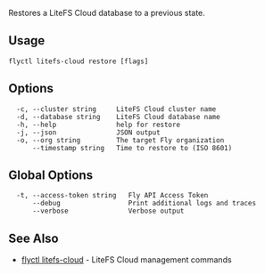 Restores a LiteFS Cloud database to a previous state.

## Usage
~~~
flyctl litefs-cloud restore [flags]
~~~

## Options

~~~
  -c, --cluster string     LiteFS Cloud cluster name
  -d, --database string    LiteFS Cloud database name
  -h, --help               help for restore
  -j, --json               JSON output
  -o, --org string         The target Fly organization
      --timestamp string   Time to restore to (ISO 8601)
~~~

## Global Options

~~~
  -t, --access-token string   Fly API Access Token
      --debug                 Print additional logs and traces
      --verbose               Verbose output
~~~

## See Also

* [flyctl litefs-cloud](/docs/flyctl/litefs-cloud/)	 - LiteFS Cloud management commands

